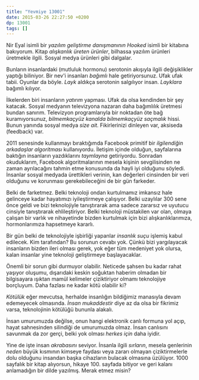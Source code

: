 ```yaml
---
title: "Yevmiye 13001"
date: 2015-03-26 22:27:50 +0200
dp: 13001
tags: []
---
```


Nir Eyal isimli bir *yazılım geliştirme danışmanının* *Hooked* isimli
bir kitabına bakıyorum. Kitap *alışkanlık üreten ürünler*, bilhassa
yazılım ürünleri üretmekle ilgili. Sosyal medya ürünleri gibi
dalgalar.

Bunların insanlardaki (mutluluk hormonu) serotonin akışıyla ilgili
değişiklikler yaptığı biliniyor. Bir nev'i insanları *bağımlı* hale
getiriyorsunuz. Ufak ufak tabii. Oyunlar da böyle. *Layk* aldıkça
serotonin salgılıyor insan. *Layklara* bağımlı kılıyor. 

İlkelerden biri insanların *yatırım* yapması. Ufak da olsa kendinden
bir şey katacak. Sosyal medyanın televizyona nazaran daha bağımlılık
üretmesi bundan sanırım. Televizyon programlarıyla bir noktadan öte
bağ kuramıyorsunuz, *bilmemkaçyüz kanalda bilmemkaçyüz saçmalık*
hissi. Bunun yanında sosyal medya *size ait.* Fikirlerinizi dinleyen
var, aksiseda (feedback) var. 

2011 senesinde kullanmayı bıraktığımda Facebook primitif bir
*ilgilendiğin arkadaşlar algoritması* kullanıyordu. İletişim içinde
olduğun, sayfalarına baktığın insanların yazdıklarını *taymlayna*
getiriyordu. Sonradan okuduklarım, Facebook algoritmalarının mesela
kişinin sevgilisinden ne zaman ayrılacağını tahmin etme konusunda da
hayli iyi olduğunu söyledi. İnsanlar sosyal medyada ürettikleri
verinin, kan değerleri cinsinden bir veri olduğunu ve korunması
gerekebileceğini de bir gün farkeder.

Belki de farketmez. Belki teknoloji ondan kurtulmamız imkansız hale
gelinceye kadar hayatımızı iyileştirmeye çalışıyor. Belki uzaylılar
300 sene önce geldi ve bizi teknolojiyle tanıştırarak ama sadece
zararsız ve uyutucu cinsiyle tanıştırarak ehlileştiriyor. Belki
teknoloji müstakilen var olan, olmaya çalışan bir varlık ve
nihayetinde bizden kurtulmak için bizi alışkanlıklarımıza,
hormonlarımıza hapsetmeye kararlı.

Bir gün belki de teknolojiyle işbirliği yapanlar *insanlık suçu*
işlemiş kabul edilecek. Kim tarafından? Bu sorunun cevabı yok. Çünkü
bizi yargılayacak insanların bizden ileri olması gerek, yok eğer tüm
medeniyet yok olursa, kalan insanlar yine teknoloji geliştirmeye
başlayacaklar.

Önemli bir sorun gibi durmuyor olabilir. Neticede şahsen bu kadar
rahat yaşıyor oluşumu, dışarıdaki keskin soğuktan haberim olmadan bir
bilgisayara ışıktan mamül kelimeler çiziktiriyor olmamı teknolojiye
borçluyum. Daha fazlası ne kadar kötü olabilir ki?

*Kötülük* eğer mevcutsa, herhalde insanlığın bildiğimiz manasıyla
devam edemeyecek olmasında. *İnsan mukaddestir* diye az da olsa bir
fikrimiz varsa, teknolojinin kötülüğü bununla alakalı.

İnsan umurumuzda değilse, onun hangi elektronik canlı formuna yol
açıp, hayat sahnesinden silindiği de umurumuzda olmaz. İnsan canlısını
savunmak da zor gerçi, belki yok olması *herkes için* daha iyidir.

Yine de işte insan *akrabasını* seviyor. İnsanla ilgili *sırların*,
mesela genlerinin *neden* büyük kısmının kimseye faydası veya zararı
olmayan çiziktirmelerle dolu olduğunu insandan başka cihazların
bulacak olmasına üzülüyor. 1000 sayfalık bir kitap alıyorsun,
hikaye 100. sayfada bitiyor ve geri kalanı anlamadığın bir dilde
yazılmış. Merak etmez misin?


